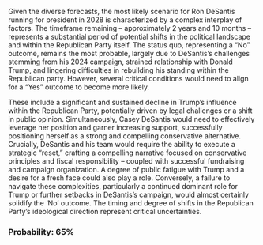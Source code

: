 Given the diverse forecasts, the most likely scenario for Ron DeSantis running for president in 2028 is characterized by a complex interplay of factors. The timeframe remaining – approximately 2 years and 10 months – represents a substantial period of potential shifts in the political landscape and within the Republican Party itself. The status quo, representing a “No” outcome, remains the most probable, largely due to DeSantis’s challenges stemming from his 2024 campaign, strained relationship with Donald Trump, and lingering difficulties in rebuilding his standing within the Republican party. However, several critical conditions would need to align for a “Yes” outcome to become more likely. 

These include a significant and sustained decline in Trump’s influence within the Republican Party, potentially driven by legal challenges or a shift in public opinion. Simultaneously, Casey DeSantis would need to effectively leverage her position and garner increasing support, successfully positioning herself as a strong and compelling conservative alternative. Crucially, DeSantis and his team would require the ability to execute a strategic “reset,” crafting a compelling narrative focused on conservative principles and fiscal responsibility – coupled with successful fundraising and campaign organization. A degree of public fatigue with Trump and a desire for a fresh face could also play a role.  Conversely, a failure to navigate these complexities, particularly a continued dominant role for Trump or further setbacks in DeSantis’s campaign, would almost certainly solidify the ‘No’ outcome. The timing and degree of shifts in the Republican Party’s ideological direction represent critical uncertainties.

### Probability: 65%